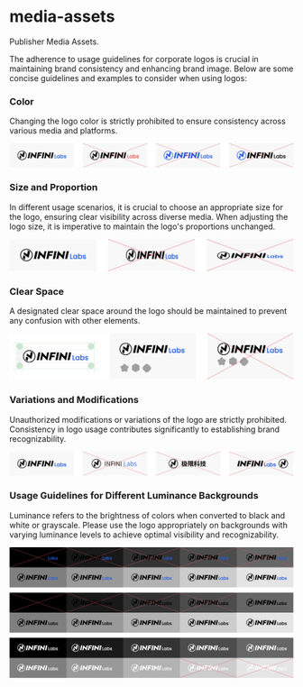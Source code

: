 # media-assets
Publisher Media Assets.

The adherence to usage guidelines for corporate logos is crucial in maintaining brand consistency and enhancing brand image. Below are some concise guidelines and examples to consider when using logos:



### **Color** 

Changing the logo color is strictly prohibited to ensure consistency across various media and platforms.

![yanse](https://github.com/698723/image/blob/main/yanse.png)


### **Size and Proportion**

In different usage scenarios, it is crucial to choose an appropriate size for the logo, ensuring clear visibility across diverse media. When adjusting the logo size, it is imperative to maintain the logo's proportions unchanged.

![bili](https://github.com/698723/image/blob/main/bili.png)



### **Clear Space**

A designated clear space around the logo should be maintained to prevent any confusion with other elements.

![qingkong](https://github.com/698723/image/blob/main/qingkong.png)



### **Variations and Modifications**

Unauthorized modifications or variations of the logo are strictly prohibited. Consistency in logo usage contributes significantly to establishing brand recognizability.

![bianti](https://github.com/698723/image/blob/main/bianti.png)



### **Usage Guidelines for Different Luminance Backgrounds**

Luminance refers to the brightness of colors when converted to black and white or grayscale. Please use the logo appropriately on backgrounds with varying luminance levels to achieve optimal visibility and recognizability.

![mingdu](https://github.com/698723/image/blob/main/mingdu.png)
